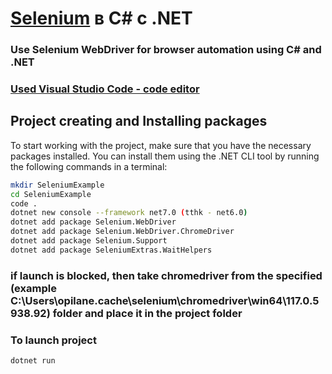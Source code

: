 # [Selenium](https://www.selenium.dev/documentation/ 'Selenium documentation') в C# с .NET

### Use Selenium WebDriver for browser automation using C# and .NET
### [Used Visual Studio Code - code editor](https://code.visualstudio.com/ 'VScode')

## Project creating and Installing packages

To start working with the project, make sure that you have the necessary packages installed. You can install them using the .NET CLI tool by running the following commands in a terminal:

```bash
mkdir SeleniumExample
cd SeleniumExample
code .
dotnet new console --framework net7.0 (tthk - net6.0)
dotnet add package Selenium.WebDriver
dotnet add package Selenium.WebDriver.ChromeDriver
dotnet add package Selenium.Support
dotnet add package SeleniumExtras.WaitHelpers
```
### if launch is blocked, then take chromedriver from the specified (example C:\Users\opilane\.cache\selenium\chromedriver\win64\117.0.5938.92\) folder and place it in the project folder 
### To launch project

```bash
dotnet run
```
